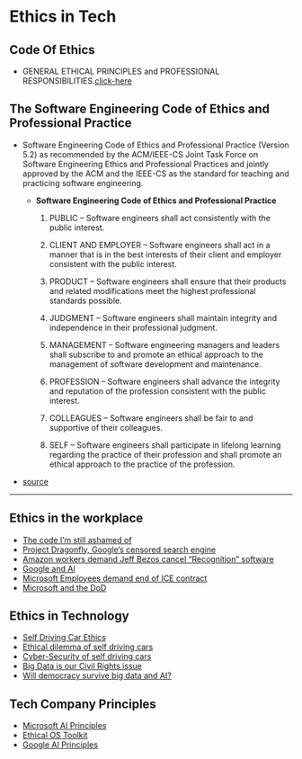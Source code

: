 # Ethics in Tech

## Code Of Ethics
- GENERAL ETHICAL PRINCIPLES and PROFESSIONAL RESPONSIBILITIES.[click-here](https://www.acm.org/code-of-ethics)

## The Software Engineering Code of Ethics and Professional Practice
- Software Engineering Code of Ethics and Professional Practice (Version 5.2) as recommended by the ACM/IEEE-CS Joint Task Force on Software Engineering Ethics and Professional Practices and jointly approved by the ACM and the IEEE-CS as the standard for teaching and practicing software engineering.

  - **Software Engineering Code of Ethics and Professional Practice**
    1. PUBLIC – Software engineers shall act consistently with the public interest.

    2. CLIENT AND EMPLOYER – Software engineers shall act in a manner that is in the best interests of their client and employer consistent with the public interest.

    3. PRODUCT – Software engineers shall ensure that their products and related modifications meet the highest professional standards possible.

    4. JUDGMENT – Software engineers shall maintain integrity and independence in their professional judgment.

    5. MANAGEMENT – Software engineering managers and leaders shall subscribe to and promote an ethical approach to the management of software development and maintenance.

    6. PROFESSION – Software engineers shall advance the integrity and reputation of the profession consistent with the public interest.
  
    7. COLLEAGUES – Software engineers shall be fair to and supportive of their colleagues.

    8. SELF – Software engineers shall participate in lifelong learning regarding the practice of their profession and shall promote an ethical approach to the practice of the profession.
- [source](https://ethics.acm.org/code-of-ethics/software-engineering-code/)

---

## Ethics in the workplace
- [The code I’m still ashamed of](https://www.freecodecamp.org/news/the-code-im-still-ashamed-of-e4c021dff55e/)
- [Project Dragonfly, Google’s censored search engine](https://www.vox.com/2018/8/17/17704526/google-dragonfly-censored-search-engine-china)
- [Amazon workers demand Jeff Bezos cancel “Recognition” software](https://gizmodo.com/amazon-workers-demand-jeff-bezos-cancel-face-recognitio-1827037509)
- [Google and AI](https://gizmodo.com/in-reversal-google-says-its-ai-will-not-be-used-for-we-1826649327)
- [Microsoft Employees demand end of ICE contract](https://web.archive.org/web/20211124172013/https://www.nytimes.com/2018/06/19/technology/tech-companies-immigration-border.html)
- [Microsoft and the DoD](https://www.businessinsider.com/microsoft-employees-protest-contract-us-army-hololens-2019-2)

## Ethics in Technology
- [Self Driving Car Ethics](https://www.freep.com/story/money/cars/2017/11/21/self-driving-cars-ethics/804805001/)
- [Ethical dilemma of self driving cars](https://www.theglobeandmail.com/globe-drive/culture/technology/the-ethical-dilemmas-of-self-drivingcars/article37803470/)
- [Cyber-Security of self driving cars](https://phys.org/news/2017-02-cybersecurity-self-driving-cars.html)
- [Big Data is our Civil Rights issue](http://solveforinteresting.com/big-data-is-our-generations-civil-rights-issue-and-we-dont-know-it/)
- [Will democracy survive big data and AI?](https://www.scientificamerican.com/article/will-democracy-survive-big-data-and-artificial-intelligence/)

## Tech Company Principles
- [Microsoft AI Principles](https://www.scientificamerican.com/article/will-democracy-survive-big-data-and-artificial-intelligence/)
- [Ethical OS Toolkit](https://ethicalos.org)
- [Google AI Principles](https://www.blog.google/technology/ai/ai-principles/)
